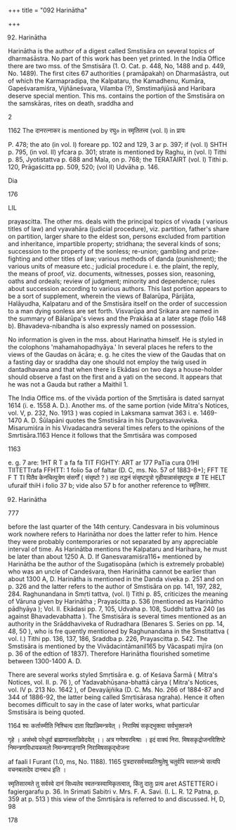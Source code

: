 +++
title = "092 Harinātha"

+++

92. Harinātha 

Harinātha is the author of a digest called Smstisāra on several topics of dharmaśāstra. No part of this work has been yet printed. In the India Office there are two mss. of the Smstisāra (1. O. Cat. p. 448, No, 1488 and p. 449, No. 1489). The first cites 67 authorities ( pramāpakah) on Dharmaśāstra, out of which the Karmapradipa, the Kalpataru, the Kamadhenu, Kumāra, Gapeśvaramiśra, Vijñāneśvara, Vilamba (?), Smstimañjūsā and Haribara deserve special mention. This ms. contains the portion of the Smstisāra on the samskāras, rites on death, sraddha and 

2 

1162 The दानरत्नाकर is mentioned by रघु० in स्मृतितत्त्व (vol. I) in प्रायः 

P. 478; the ato (in vol. I) foreare pp. 102 and 129, 3 ar p. 397; if (vol. I) SHTH p. 795, (in vol. II) yfcara p. 301; strate is mentioned by Raghu, in (vol. I) Tithi p. 85, Jyotistattva p. 688 and Mala, on p. 768; the TERATAIRT (vol. I) Tithi p. 120, Prāgaścitta pp. 509, 520; (vol II) Udvāha p. 146. 

Dia 

176 



LIL 

prayascitta. The other ms. deals with the principal topics of vivada ( various titles of law) and vyavahāra (judicial procedure), viz. partition, father's share on partition, larger share to the eldest son, persons excluded from partition and inheritance, impartible property; stridhana; the several kinds of sons; succession to the property of the sonless; re-union; gambling and prize-fighting and other titles of law; various methods of danda (punishment); the various units of measure etc.; judicial procedure i. e. the plaint, the reply, the means of proof, viz. documents, witnesses, posses sion, reasoning, oaths and ordeals; review of judgment; minority and dependence; rules about succession according to various authors. This last portion appears to be a sort of supplement, wherein the views of Balarūpa, Pārijāta, Halāyudha, Kalpataru and of the Smstisāra itself on the order of succession to a man dying sonless are set forth. Visvarūpa and Srikara are named in the summary of Bālarūpa's views and the Prakāśa at a later stage (folio 148 b). Bhavadeva-nibandha is also expressly named on possession. 

No information is given in the mss. about Harinatha himself. He is styled in the colophons 'mahamahopadhyāya.' In several places he refers to the views of the Gaudas on ācāra; e. g. he cites the view of the Gaudas that on a fasting day or sraddha day one should not employ the twig used in dantadhavana and that when there is Ekādasi on two days a house-holder should observe a fast on the first and a yati on the second. It appears that he was not a Gauda but rather a Maithil 1. 

The India Office ms. of the vivāda portion of the Smṛtisāra is dated sarnyat 1614 (i. e. 1558 A. D.). Another ms. of the same portion (vide Mitra's Notices, vol. V, p. 232, No. 1913 ) was copied in Laksmana samvat 363 i. e. 1469-1470 A. D. Śūlapāni quotes the Smstisāra in his Durgotsavaviveka. Misarumiśra in his Vivadacandra several times refers to the opinions of the Smrtisāra.1163 Hence it follows that the Smrtisāra was composed 

1163 

e. g. 7 are: 1HT R T a fa fa TIT FIGHTY: ART ar 177 PaTia cura 01HI TIITETTrafa FFHTT: 1 folio 5a of faltar (D. C, ms. No. 57 of 1883-8+); FFT TE F T TI पितैव केनचित्पुत्रेण संसर्गों ( संसृष्टो ? ) तदा तद्धनं संसृष्टपुत्रो गृहीयान्नासंसृष्टपुत्रः \# TE HELT ufuraif thiH i folio 37 b; vide also 57 b for another reference to स्मृतिसार. 

92. Harinātha 

777 

before the last quarter of the 14th century. Candesvara in bis voluminous work nowhere refers to Harinātha nor does the latter refer to him. Hence they were probably contemporaries or not separated by any appreciable interval of time. As Harinātba mentions the Kalpataru and Harihara, he must be later than about 1250 A. D. If Ganesvaramiśra116+ mentioned by Harinātha be the author of the Sugatisopāna (which is extremely probable) who was an uncle of Candeśvara, then Harinātha cannot be earlier than about 1300 A, D. Harinātha is mentioned in the Danda viveka p. 251 and on p. 326 and the latter refers to the author of Smstisāra on pp. 141, 197, 282, 284. Raghunandana in Smṛti tattva, (vol. I) Tithi p. 85, criticizes the meaning of Vāruna given by Harinātha ; Prayaścitta p. 536 (mentioned as Harinātho pādhyāya ); Vol. II. Ekādasi pp. 7, 105, Udvaha p. 108, Suddhi tattva 240 (as against Bhavadevabhatta ). The Smstisāra is several times mentioned as an authority in the Srāddhaviveka of Rudradhara (Benares S. Series on pp. 14, 48, 50 ), who is fre quently mentioned by Raghunandana in the Smstitattva ( vol. I.) Tithi pp. 136, 137, 186, Sraddba p. 226, Prayascitta p. 542. The Smstisāra is mentioned by the Vivādacintāmanil165 by Vācaspati mjīra (on p. 36 of the edtion of 1837). Therefore Harinātha flourished sometime between 1300-1400 A. D. 

There are several works styled Smṛtisāra e. g. of Keśava Śarmā ( Mitra's Notices, vol. II. p. 76 ), of Yadavabhūṣana-bhattā cārya ( Mitra's Notices, vol. IV p. 213 No. 1642 ), of Devayājñika (D. C. Ms. No. 266 of 1884-87 and 344 of 1886-92, the latter being called Smṛtisārasa ngraha). Hence it often becomes difficult to say in the case of later works, what particular Smstisāra is being quoted. 

1164 श्वः कर्तास्मीति निश्चित्य दाता विप्रान्निमन्त्रयेत् । निरामिषं सकृद्भुक्त्वा सर्वभुक्तजने 

गृहे । असंभवे परेधुर्वा ब्राह्मणास्तान्निवेदयेत् ।। अत्र गणेश्वरमिश्राः । इदं वाक्यं निरा. मिषसकृद्रोजनविशिष्टे निमन्त्रणविधायकमतो निमन्त्रणाङ्गानि निरामिषसकृद्भोजना 

af faali I Furant (1.0, ms, No. 1188). 1165 पुत्रदारसर्वस्वप्रतिश्रुतेषु चतुर्वपि स्वातन्त्र्ये सत्यपि वचनबलादेव दानबाध इति । 

स्मृतिसारमते तु सर्वस्वे दानं सिध्यतेव स्वतन्त्रस्वामिकृतत्वात्, किंतु दातुः प्रत्य aret ASTETTERO i fagiergarafu p. 36. In Srimati Sabitri v. Mrs. F. A. Savi. (I. L. R. 12 Patna, p. 359 at p. 513 ) this view of the Smrtiṣāra is referred to and discussed. H, D, 98 

178 



